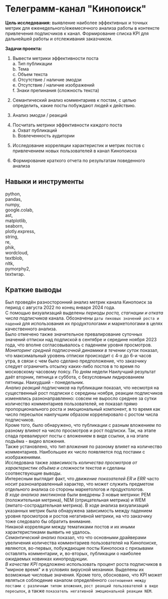 # Телеграмм-канал "Кинопоиск"
**Цель исследования:** выявление наиболее эффективных и точных метрик для еженедельного/ежемесячного анализа работы в контексте привлечения подписчиков к канал. Формирование списка KPI для дальнейшей работы и отслеживания заказчиком.

**Задачи проекта:**
  1. Вывести метрики эффективности поста\
    a. Тип публикации\
    b. Тема\
    c. Объем текста\
    d. Отсутствие / наличие эмодзи\
    e. Отсутствие / наличие изображений\
    f. Знаки препинания (сложность текста)

  2. Семантический анализ комментариев к постам, с целью определить, какие посты побуждают людей к действию.
  3. Анализ эмодзи / реакций
  4. Посчитать метрики эффективности каждого поста\
    a. Охват публикаций\
    b. Вовлеченность аудитории
  5. Исследование корреляции характеристик и метрик постов с привлечением новых пользователей в канал Кинопоиска
  6. Формирование краткого отчета по результатам поведенного анализа
## Навыки и инструменты
python,\
pandas,\
numpy,\
google.colab,\
ast,\
matplotlib,\
seaborn,\
plotly.express,\
string,\
re,\
phik,\
wordcloud,\
textblob,\
nltk,\
pymorphy2,\
textwrap.

## Краткие выводы
Был проведён разносторонний анализ метрик канала Кинопоиск за период с августа 2022 по конец января 2024 года.\
С помощью визуализаций выделены *периоды роста, стагнации и отката числа подписчиков* канала. Обозначены `даты пиковых значений роста и падений` для использования их продуктологами и маркетологами в целях качественного анализа.\
Было отмечено также значительное превалирование суточных значений отписки над подпиской в сентябре и середине ноября 2023 года, что вполне согласовывалось с падением уровня просмотров.\
*Мониторинг средней подписочной динамики в течении суток* показал, что максимальный уровень отписки происходит с 4-х до 6-и часов утра, в связи с чем было сделано предположение, что заказчику следует ограничить отсылку каких-либо постов в то время по московскому часовому поясу. По дням недели Наилучший результат даёт вторник, пятница и суббота, с безусловным лидированием пятницы. Наихудший - понедельник.\
*Анализ реакций подписчиков* на публикации показал, что несмотря на существенный рост подписки с середины ноября, реакции подписчиков изменялись разнонаправленно: совсем не выросло среднее за сутки количество комментариев пользователей, не показал прямо пропорционального роста и эмоциональный компонент, в то время как число пересылок наилучшим образом коррелировало с ростом числа подписчиков.\
Кроме того, было обнаружено, что публикации с разным вложением по разному влияют на число просмотров и рост подписки. Так, на этапе спада превалируют посты с вложением в виде ссылки, а на этапе подъёма - видео вложения.\
Также установлено, что *тип вложения* по разному влияет на количество комментариев. Наибольшее их число появляется под постами с изображениями.\
Исследована также *зависимость количества просмотров от характеристик объёма и сложности текстов* и сделаны соотвествующие выводы.\
Интересным выглядит факт, что *движение показателей ER и ERR* часто носит разнонаправленный характер, что может служить предметом отдельного анализа со стороны маркетологов и продуктологов.\
*В ходе анализа эмотиконов* были внедрены 3 новые метрики: PEM (положительная метрика), NEM (отрицательная метрика) и WEM (эмпато-сострадательная метрика). В ходе анализа визуализаций указанных метрик была обнаружена зависимость между падением уровня просмотров и ростов негативной метрики, на что заказчику тоже следовало бы обратить внимание.\
Никакой корреляции между тематиками постов и их иными характеристиками выявить не удалось.\
*Семантический анализ* показал, что что основными драйверами увеличения количества комментариев пользователей на Кинопоиске, являются, во-первых, побуждающие посты Кинопоска с призывами оставлять комментарии, и, во-вторых, публикации о наиболее ожидаемых новинках кинопродукции.\
*В качестве KPI* предложено использовать процент роста подписчиков в "мирное время" и в условиях вирусной механики. Выделены их возможные числовые значения. Кроме того, обосновано, что KPI может являться соблюдение каналом определённого `соотношения между постами с различным типом вложения`, `рост реакций пользователей в виде пересылок`, а также `показатель негативной эмоциональной реакции NEM`.
